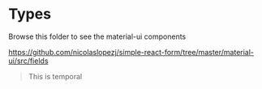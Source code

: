 # Types

Browse this folder to see the material-ui components

https://github.com/nicolaslopezj/simple-react-form/tree/master/material-ui/src/fields

> This is temporal
